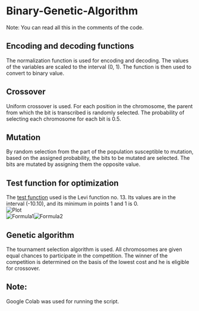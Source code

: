 # Binary-Genetic-Algorithm
Note: You can read all this in the  comments of the code.

## Encoding and decoding functions
The normalization function is used for encoding and decoding. The values of the variables are scaled to the interval (0, 1). The function is then used to convert to binary value.

## Crossover
Uniform crossover is used. For each position in the chromosome, the parent from which the bit is transcribed is randomly selected. The probability of selecting each chromosome for each bit is 0.5.

## Mutation
By random selection from the part of the population susceptible to mutation, based on the assigned probability, the bits to be mutated are selected. The bits are mutated by assigning them the opposite value.

## Test function for optimization
The [test function](https://en.wikipedia.org/wiki/Test_functions_for_optimization) used is the Levi function no. 13. Its values are in the interval (-10.10), and its minimum in points 1 and 1 is 0.\
![Plot](https://upload.wikimedia.org/wikipedia/commons/thumb/9/9d/Levi_function_13.pdf/page1-800px-Levi_function_13.pdf.jpg)\
![Formula1](https://wikimedia.org/api/rest_v1/media/math/render/svg/34c3c75a8c0b0a1bcb07f31501f208d56aa20587)![Formula2](https://wikimedia.org/api/rest_v1/media/math/render/svg/ea61c2670922e5564125165b769f9a6abcca209e)

## Genetic algorithm
The tournament selection algorithm is used. All chromosomes are given equal chances to participate in the competition. The winner of the competition is determined on the basis of the lowest cost and he is eligible for crossover.

## Note:
Google Colab was used for running the script.
